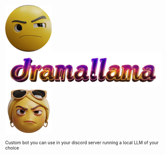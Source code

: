   <img src="assets/logo1.png" alt="Logo 1" width="150"/> <img src="assets/logo2.png" alt="Logo 2" width="600"/><img src="assets/logo3.png" alt="Logo 3" width="150"/>

Custom bot you can use in your discord server running a local LLM of your choice
